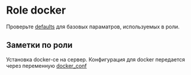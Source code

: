 # Role docker

Проверьте [defaults](defaults/main.yaml) для базовых параматров, используемых в роли.

## Заметки по роли

Установка docker-ce на сервер.
Конфигурация для docker передается через переменную [docker_conf](defaults/main.yml)
